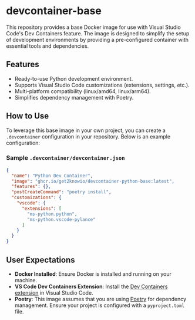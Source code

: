 # devcontainer-base

This repository provides a base Docker image for use with Visual Studio Code's Dev Containers feature. The image is designed to simplify the setup of development environments by providing a pre-configured container with essential tools and dependencies.

## Features
- Ready-to-use Python development environment.
- Supports Visual Studio Code customizations (extensions, settings, etc.).
- Multi-platform compatibility (linux/amd64, linux/arm64).
- Simplifies dependency management with Poetry.

## How to Use
To leverage this base image in your own project, you can create a `.devcontainer` configuration in your repository. Below is an example configuration:

### Sample `.devcontainer/devcontainer.json`
```json
{
  "name": "Python Dev Container",
  "image": "ghcr.io/get2knowio/devcontainer-python-base:latest",
  "features": {},
  "postCreateCommand": "poetry install",
  "customizations": {
    "vscode": {
      "extensions": [
        "ms-python.python",
        "ms-python.vscode-pylance"
      ]
    }
  }
}
```

## User Expectations
- **Docker Installed**: Ensure Docker is installed and running on your machine.
- **VS Code Dev Containers Extension**: Install the [Dev Containers extension](https://marketplace.visualstudio.com/items?itemName=ms-vscode-remote.remote-containers) in Visual Studio Code.
- **Poetry**: This image assumes that you are using [Poetry](https://python-poetry.org/) for dependency management. Ensure your project is configured with a `pyproject.toml` file.
